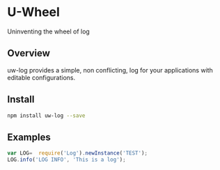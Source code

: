 # U-Wheel
Uninventing the wheel of log

## Overview
uw-log provides a simple, non conflicting, log for your applications with editable configurations.


## Install
```bash
npm install uw-log --save
```

## Examples
````javascript
var LOG=  require('Log').newInstance('TEST');
LOG.info('LOG INFO', 'This is a log');
````